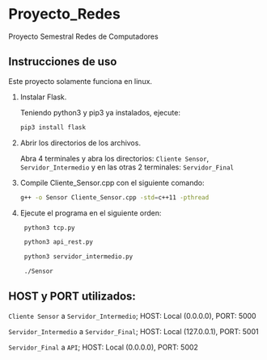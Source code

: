 # Proyecto_Redes
Proyecto Semestral Redes de Computadores

## Instrucciones de uso

Este proyecto solamente funciona en linux.

1. Instalar Flask.

   Teniendo python3 y pip3 ya instalados, ejecute:
   ```bash
   pip3 install flask
   ```
   
2. Abrir los directorios de los archivos.

     Abra 4 terminales y abra los directorios: `Cliente Sensor`, `Servidor_Intermedio` y en las otras 2 terminales: `Servidor_Final`

3. Compile Cliente_Sensor.cpp con el siguiente comando:
   
     ```bash
     g++ -o Sensor Cliente_Sensor.cpp -std=c++11 -pthread
     ```
     
4. Ejecute el programa en el siguiente orden:
   
    ```bash
     python3 tcp.py
     ```
    ```bash
     python3 api_rest.py
     ```
    ```bash
     python3 servidor_intermedio.py
     ```
    ```bash
     ./Sensor
     ```

## HOST y PORT utilizados:

`Cliente Sensor` a `Servidor_Intermedio`; HOST: Local (0.0.0.0), PORT: 5000

`Servidor_Intermedio` a `Servidor_Final`; HOST: Local (127.0.0.1), PORT: 5001

`Servidor_Final` a `API`; HOST: Local (0.0.0.0), PORT: 5002
